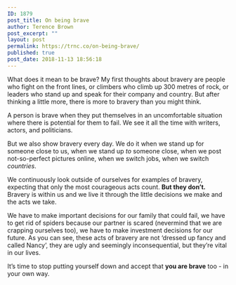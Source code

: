 ```yaml
---
ID: 1879
post_title: On being brave
author: Terence Brown
post_excerpt: ""
layout: post
permalink: https://trnc.co/on-being-brave/
published: true
post_date: 2018-11-13 18:56:18
---
```

<!-- wp:paragraph -->
<p>What does it mean to be brave? My first thoughts about bravery are people who fight on the front lines, or climbers who climb up 300 metres of rock, or leaders who stand up and speak for their company and country. But after thinking a little more, there is more to bravery than you might think.<br></p>
<!-- /wp:paragraph -->

<!-- wp:paragraph -->
<p>A person is brave when they put themselves in an uncomfortable situation where there is potential for them to fail. We see it all the time with writers, actors, and politicians.<br></p>
<!-- /wp:paragraph -->

<!-- wp:paragraph -->
<p>But we also show bravery every day. We do it when we stand up for someone close to us, when we stand up <em>to</em> someone close, when we post not-so-perfect pictures online, when we switch jobs, when we switch <em>countries</em>.<br></p>
<!-- /wp:paragraph -->

<!-- wp:paragraph -->
<p>We continuously look outside of ourselves for examples of bravery, expecting that only the most courageous acts count. <strong>But they don’t.</strong> Bravery is within us and we live it through the little decisions we make and the acts we take.<br></p>
<!-- /wp:paragraph -->

<!-- wp:paragraph -->
<p>We have to make important decisions for our family that could fail, we have to get rid of spiders because our partner is scared (nevermind that we are crapping ourselves too), we have to make investment decisions for our future. As you can see, these acts of bravery are not ‘dressed up fancy and called Nancy’, they are ugly and seemingly inconsequential, but they’re vital in our lives.<br></p>
<!-- /wp:paragraph -->

<!-- wp:paragraph -->
<p>It’s time to stop putting yourself down and accept that&nbsp;<strong>you are brave</strong>&nbsp;too - in your own way.</p>
<!-- /wp:paragraph -->